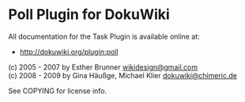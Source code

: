Poll Plugin for DokuWiki
========================

All documentation for the Task Plugin is available online at:

  * http://dokuwiki.org/plugin:poll

(c) 2005 - 2007 by Esther Brunner <wikidesign@gmail.com><br>
(c) 2008 - 2009 by Gina Häußge, Michael Klier <dokuwiki@chimeric.de>

See COPYING for license info.
